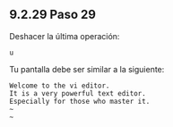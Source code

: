 ## 9.2.29 Paso 29
Deshacer la última operación:

	u

Tu pantalla debe ser similar a la siguiente:

```
Welcome to the vi editor.                                                     
It is a very powerful text editor.                                           
Especially for those who master it.
~                                                                          
~ 
```